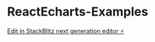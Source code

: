 # ReactEcharts-Examples

[Edit in StackBlitz next generation editor ⚡️](https://stackblitz.com/~/github.com/YashPardhi14/ReactEcharts-Examples)